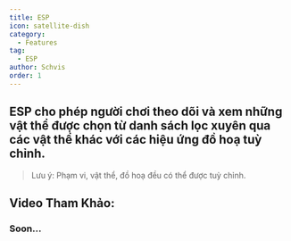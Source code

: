 ```yaml
---
title: ESP
icon: satellite-dish
category:
  - Features
tag:
  - ESP
author: Schvis
order: 1
---
```


## ESP cho phép người chơi theo dõi và xem những vật thể được chọn từ danh sách lọc xuyên qua các vật thể khác với các hiệu ứng đồ hoạ tuỳ chỉnh.
> Lưu ý: Phạm vi, vật thể, đồ hoạ đều có thể được tuỳ chỉnh.

## Video Tham Khảo:

### Soon...
